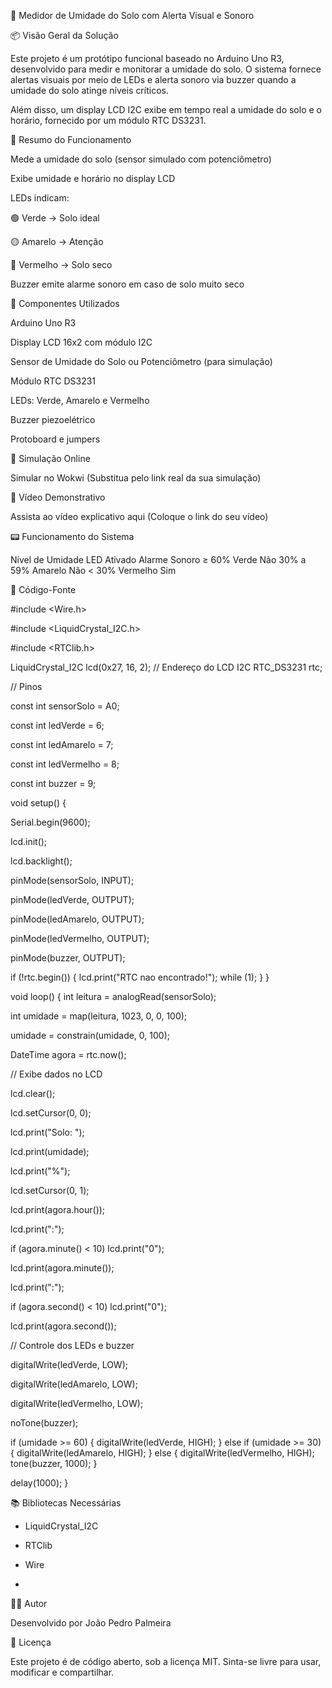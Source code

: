 🌱 Medidor de Umidade do Solo com Alerta Visual e Sonoro


📦 Visão Geral da Solução


Este projeto é um protótipo funcional baseado no Arduino Uno R3, desenvolvido para medir e monitorar a umidade do solo. O sistema fornece alertas visuais por meio de LEDs e alerta sonoro via buzzer quando a umidade do solo atinge níveis críticos.

Além disso, um display LCD I2C exibe em tempo real a umidade do solo e o horário, fornecido por um módulo RTC DS3231.



🔧 Resumo do Funcionamento


Mede a umidade do solo (sensor simulado com potenciômetro)

Exibe umidade e horário no display LCD

LEDs indicam:

🟢 Verde → Solo ideal

🟡 Amarelo → Atenção

🔴 Vermelho → Solo seco

Buzzer emite alarme sonoro em caso de solo muito seco




🧰 Componentes Utilizados


Arduino Uno R3

Display LCD 16x2 com módulo I2C

Sensor de Umidade do Solo ou Potenciômetro (para simulação)

Módulo RTC DS3231

LEDs: Verde, Amarelo e Vermelho

Buzzer piezoelétrico

Protoboard e jumpers




🔬 Simulação Online


Simular no Wokwi (Substitua pelo link real da sua simulação)




🎥 Vídeo Demonstrativo


Assista ao vídeo explicativo aqui (Coloque o link do seu vídeo)



📟 Funcionamento do Sistema


Nível de Umidade	LED Ativado	Alarme Sonoro
≥ 60%	Verde	Não
30% a 59%	Amarelo	Não
< 30%	Vermelho	Sim




📝 Código-Fonte


#include <Wire.h>


#include <LiquidCrystal_I2C.h>


#include <RTClib.h>


LiquidCrystal_I2C lcd(0x27, 16, 2); // Endereço do LCD I2C
RTC_DS3231 rtc;

// Pinos


const int sensorSolo = A0;


const int ledVerde = 6;


const int ledAmarelo = 7;


const int ledVermelho = 8;


const int buzzer = 9;



void setup() {


  Serial.begin(9600);

  
  lcd.init();

  
  lcd.backlight();

  

  pinMode(sensorSolo, INPUT);

  
  pinMode(ledVerde, OUTPUT);

  
  pinMode(ledAmarelo, OUTPUT);

  
  pinMode(ledVermelho, OUTPUT);

  
  pinMode(buzzer, OUTPUT);

  if (!rtc.begin()) {
    lcd.print("RTC nao encontrado!");
    while (1);
  }
}

void loop() {
  int leitura = analogRead(sensorSolo);

  
  int umidade = map(leitura, 1023, 0, 0, 100);

  
  umidade = constrain(umidade, 0, 100);

  

  DateTime agora = rtc.now();

  // Exibe dados no LCD

  
  lcd.clear();

  
  lcd.setCursor(0, 0);

  
  lcd.print("Solo: ");

  
  lcd.print(umidade);

  
  lcd.print("%");

  

  lcd.setCursor(0, 1);

  
  lcd.print(agora.hour());

  
  lcd.print(":");

  
  if (agora.minute() < 10) lcd.print("0");

  
  lcd.print(agora.minute());

  
  lcd.print(":");

  
  if (agora.second() < 10) lcd.print("0");

  
  lcd.print(agora.second());

  

  // Controle dos LEDs e buzzer

  
  digitalWrite(ledVerde, LOW);

  
  digitalWrite(ledAmarelo, LOW);

  
  digitalWrite(ledVermelho, LOW);

  
  noTone(buzzer);

  

  if (umidade >= 60) {
    digitalWrite(ledVerde, HIGH);
  } else if (umidade >= 30) {
    digitalWrite(ledAmarelo, HIGH);
  } else {
    digitalWrite(ledVermelho, HIGH);
    tone(buzzer, 1000);
  }

  delay(1000);
}




📚 Bibliotecas Necessárias


- LiquidCrystal_I2C

- RTClib

- Wire

- 

👨‍💻 Autor


Desenvolvido por João Pedro Palmeira



📜 Licença


Este projeto é de código aberto, sob a licença MIT. Sinta-se livre para usar, modificar e compartilhar.

